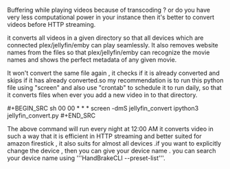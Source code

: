 Buffering while playing videos because of transcoding ? or do you have very less computational power in your instance then it's better to convert videos before HTTP streaming.

it converts all videos in a given directory so that all devices which are connected plex/jellyfin/emby can play seamlessly. It also removes website names from the files so that plex/jellyfin/emby can recognize the movie names and shows the perfect metadata of any given movie.

It won't convert the same file again , it checks if it is already converted and skips if it has already converted.so my recommendation is to run this python file using "screen" and also use "crontab" to schedule it to run daily, so that it converts files when ever you add a new video in to that directory.

#+BEGIN_SRC sh
  00 00 * * * screen -dmS jellyfin_convert ipython3 jellyfin_convert.py
#+END_SRC

The above command will run every night at 12:00 AM
it converts video in such a way that it is efficient in HTTP streaming and better suited for amazon firestick , it also suits for almost all devices .if you want to explicitly change the device , then you can give your device name . you can search your device name using '''HandBrakeCLI --preset-list'''.
